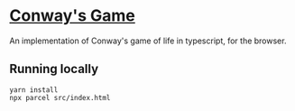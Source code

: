 # [Conway's Game](https://t-o-d-o.github.io/conways-game/)

An implementation of Conway's game of life in typescript, for the browser.

## Running locally
```
yarn install
npx parcel src/index.html
```